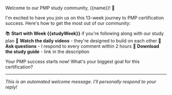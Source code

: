 Welcome to our PMP study community, {{name}}! 🎉

I'm excited to have you join us on this 13-week journey to PMP certification success. Here's how to get the most out of our community:

📚 **Start with Week {{studyWeek}}** if you're following along with our study plan
🎥 **Watch the daily videos** - they're designed to build on each other
💬 **Ask questions** - I respond to every comment within 2 hours
📖 **Download the study guide** - link in the description

Your PMP success starts now! What's your biggest goal for this certification?

---
*This is an automated welcome message. I'll personally respond to your reply!*